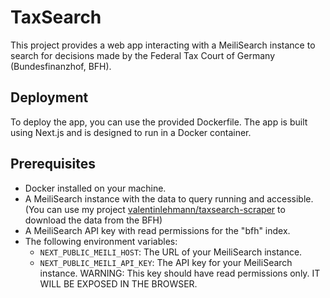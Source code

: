 # TaxSearch

This project provides a web app interacting with a MeiliSearch instance to search for decisions made by the Federal Tax Court of Germany (Bundesfinanzhof, BFH).

## Deployment
To deploy the app, you can use the provided Dockerfile. The app is built using Next.js and is designed to run in a Docker container.
## Prerequisites
- Docker installed on your machine.
- A MeiliSearch instance with the data to query running and accessible. (You can use my project [valentinlehmann/taxsearch-scraper](https://github.com/valentinlehmann/taxsearch-scraper) to download the data from the BFH)
- A MeiliSearch API key with read permissions for the "bfh" index.
- The following environment variables:
  - `NEXT_PUBLIC_MEILI_HOST`: The URL of your MeiliSearch instance.
  - `NEXT_PUBLIC_MEILI_API_KEY`: The API key for your MeiliSearch instance. WARNING: This key should have read permissions only. IT WILL BE EXPOSED IN THE BROWSER.
